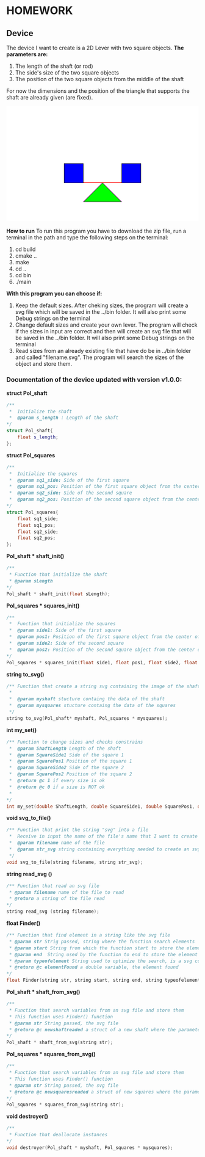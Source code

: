 # HOMEWORK
## Device
The device I want to create is a 2D Lever with two square objects. 
**The parameters are:**
1.  The length of the shaft (or rod)
2.  The side's size of the two square objects
3.  The position of the two square objects from the middle of the shaft

For now the dimensions and the position of the triangle that supports the shaft are already given (are fixed).

![Lever](example.svg)


**How to run**
To run this program you have to download the zip file, run a terminal in the path and type the following steps on the terminal:
1. cd build
2. cmake ..
3. make
4. cd ..
5. cd bin
6. ./main


**With this program you can choose if:**
1. Keep the default sizes. After cheking sizes, the program will create a svg file which will be saved in the ../bin folder. It will also print some Debug strings on the terminal  
2. Change default sizes and create your own lever. The program will check if the sizes in input are correct and then will create an svg file that will be saved in the ../bin folder. It will also print some Debug strings on the terminal  
3. Read sizes from an already existing file that have do be in ../bin folder and called "filename.svg". The program will search the sizes of the object and store them.

### Documentation of the device updated with version v1.0.0:

**struct Pol_shaft**
~~~ C++
/**
 *  Initialize the shaft
 *  @param s_length : Length of the shaft
*/
struct Pol_shaft{
    float s_length;
};
~~~

**struct Pol_squares**
~~~ C++
/**
 *  Initialize the squares
 *  @param sq1_side: Side of the first square 
 *  @param sq1_pos: Position of the first square object from the center of the shaft
 *  @param sq2_side: Side of the second square 
 *  @param sq2_pos: Position of the second square object from the center of the shaft
*/
struct Pol_squares{
    float sq1_side;
    float sq1_pos;
    float sq2_side;
    float sq2_pos;
};
~~~ 

**Pol_shaft * shaft_init()**
~~~ C++
/**
 * Function that initialize the shaft
 * @param sLength  
*/
Pol_shaft * shaft_init(float sLength);
~~~ 

**Pol_squares * squares_init()**
~~~ C++
/**
 *  Function that initialize the squares
 *  @param side1: Side of the first square 
 *  @param pos1: Position of the first square object from the center of the shaft
 *  @param side2: Side of the second square 
 *  @param pos2: Position of the second square object from the center of the shaft
*/
Pol_squares * squares_init(float side1, float pos1, float side2, float pos2);
~~~

**string to_svg()**
~~~ C++
/** Function that create a string svg containing the image of the shaft and of the squares 
 * 
 *  @param myshaft stucture containg the data of the shaft
 *  @param mysquares stucture containg the data of the squares
 */
string to_svg(Pol_shaft* myshaft, Pol_squares * mysquares);
~~~ 

**int my_set()**
~~~ C++
/** Function to change sizes and checks constrains
 *  @param ShaftLength Length of the shaft
 *  @param SquareSide1 Side of the square 1
 *  @param SquarePos1 Position of the square 1
 *  @param SquareSide2 Side of the square 2
 *  @param SquarePos2 Position of the square 2
 *  @return @c 1 if every size is ok
 *  @return @c 0 if a size is NOT ok
 * 
*/
int my_set(double ShaftLength, double SquareSide1, double SquarePos1, double SquareSide2, double SquarePos2);
~~~ 

**void svg_to_file()**
~~~ C++
/** Function that print the string "svg" into a file
 *  Receive in input the name of the file's name that I want to create and open and then I print into it the string received
 *  @param filename name of the file 
 *  @param str_svg string containing everything needed to create an svg file
 */
void svg_to_file(string filename, string str_svg);
~~~ 

**string read_svg ()**
~~~ C++
/** Function that read an svg file
 * @param filename name of the file to read
 * @return a string of the file read
*/
string read_svg (string filename);
~~~

**float Finder()**
~~~ C++
/** Function that find element in a string like the svg file 
 * @param str Strig passed, string where the function search elements
 * @param start String from which the function start to store the element
 * @param end  String used by the function to end to store the element
 * @param typeofelement String used to optimize the search, is a svg comment, in case there are multiple similar objects
 * @return @c elementFound a double variable, the element found
*/
float Finder(string str, string start, string end, string typeofelement);
~~~

**Pol_shaft * shaft_from_svg()**
~~~ C++
/**
 * Function that search variables from an svg file and store them
 * This function uses Finder() function
 * @param str String passed, the svg file
 * @return @c newshaftreaded a struct of a new shaft where the parameters are the one readed from str
*/
Pol_shaft * shaft_from_svg(string str);
~~~

**Pol_squares * squares_from_svg()**
~~~ C++
/**
 * Function that search variables from an svg file and store them
 * This function uses Finder() function
 * @param str String passed, the svg file
 * @return @c newsquaresreaded a struct of new squares where the parameters are the one readed from str
*/
Pol_squares * squares_from_svg(string str);
~~~

**void destroyer()**
~~~ C++
/**
 * Function that deallocate instances
*/
void destroyer(Pol_shaft * myshaft, Pol_squares * mysquares);
~~~